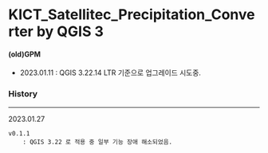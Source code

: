 # KICT_Satellitec_Precipitation_Converter by QGIS 3
#### (old)GPM



* 2023.01.11 : QGIS 3.22.14 LTR 기준으로 업그레이드 시도중.

### History
---
2023.01.27 
```
v0.1.1
	: QGIS 3.22 로 적용 중 일부 기능 장애 해소되었음.
```
